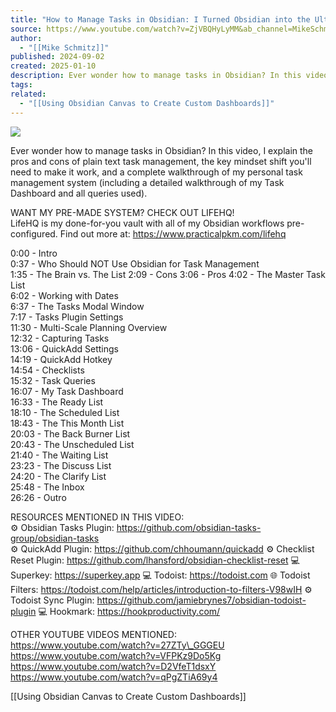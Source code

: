 ```yaml
---
title: "How to Manage Tasks in Obsidian: I Turned Obsidian into the Ultimate Task Manager"
source: https://www.youtube.com/watch?v=ZjVBQHyLyMM&ab_channel=MikeSchmitz
author:
  - "[[Mike Schmitz]]"
published: 2024-09-02
created: 2025-01-10
description: Ever wonder how to manage tasks in Obsidian? In this video, I explain the pros and cons of plain text task management, the key mindset shift you'll need to make it work, and a complete walkthrough of
tags: 
related:
  - "[[Using Obsidian Canvas to Create Custom Dashboards]]"
---
```


![](https://www.youtube.com/watch?v=ZjVBQHyLyMM)  

Ever wonder how to manage tasks in Obsidian? In this video, I explain the pros and cons of plain text task management, the key mindset shift you'll need to make it work, and a complete walkthrough of my personal task management system (including a detailed walkthrough of my Task Dashboard and all queries used).  
  
WANT MY PRE-MADE SYSTEM? CHECK OUT LIFEHQ!  
LifeHQ is my done-for-you vault with all of my Obsidian workflows pre-configured. Find out more at: https://www.practicalpkm.com/lifehq  
  
0:00 - Intro  
0:37 - Who Should NOT Use Obsidian for Task Management  
1:35 - The Brain vs. The List 
2:09 - Cons 
3:06 - Pros 
4:02 - The Master Task List  
6:02 - Working with Dates  
6:37 - The Tasks Modal Window  
7:17 - Tasks Plugin Settings  
11:30 - Multi-Scale Planning Overview  
12:32 - Capturing Tasks  
13:06 - QuickAdd Settings  
14:19 - QuickAdd Hotkey  
14:54 - Checklists  
15:32 - Task Queries  
16:07 - My Task Dashboard  
16:33 - The Ready List  
18:10 - The Scheduled List  
18:43 - The This Month List  
20:03 - The Back Burner List  
20:43 - The Unscheduled List  
21:40 - The Waiting List  
23:23 - The Discuss List  
24:20 - The Clarify List  
25:48 - The Inbox  
26:26 - Outro  
  
RESOURCES MENTIONED IN THIS VIDEO:  
⚙️ Obsidian Tasks Plugin: https://github.com/obsidian-tasks-group/obsidian-tasks  
⚙️ QuickAdd Plugin: https://github.com/chhoumann/quickadd
⚙️ Checklist Reset Plugin: https://github.com/lhansford/obsidian-checklist-reset
💻 Superkey: https://superkey.app
💻 Todoist: https://todoist.com
🌐 Todoist Filters: https://todoist.com/help/articles/introduction-to-filters-V98wIH
⚙️ Todoist Sync Plugin: https://github.com/jamiebrynes7/obsidian-todoist-plugin
💻 Hookmark: https://hookproductivity.com/  
  
OTHER YOUTUBE VIDEOS MENTIONED:  
https://www.youtube.com/watch?v=27ZTy\_GGGEU  
https://www.youtube.com/watch?v=VFPKz9Do5Kg  
https://www.youtube.com/watch?v=D2VfeT1dsxY  
https://www.youtube.com/watch?v=qPgZTiA69y4  

  [[Using Obsidian Canvas to Create Custom Dashboards]]
  